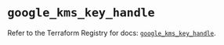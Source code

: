 # `google_kms_key_handle`

Refer to the Terraform Registry for docs: [`google_kms_key_handle`](https://registry.terraform.io/providers/hashicorp/google-beta/5.39.1/docs/resources/google_kms_key_handle).
